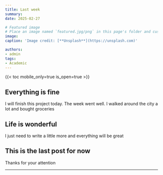 ```yaml
---
title: Last week
summary:
date: 2025-02-27

# Featured image
# Place an image named `featured.jpg/png` in this page's folder and customize its options here.
image:
caption: 'Image credit: [**Unsplash**](https://unsplash.com)'

authors:
- admin
tags:
- Academic
---
```


{{< toc mobile_only=true is_open=true >}}

## Everything is fine

I will finish this project today. The week went well. I walked around the city a lot and bought groceries

## Life is wonderful

I just need to write a little more and everything will be great

## This is the last post for now

Thanks for your attention

---











